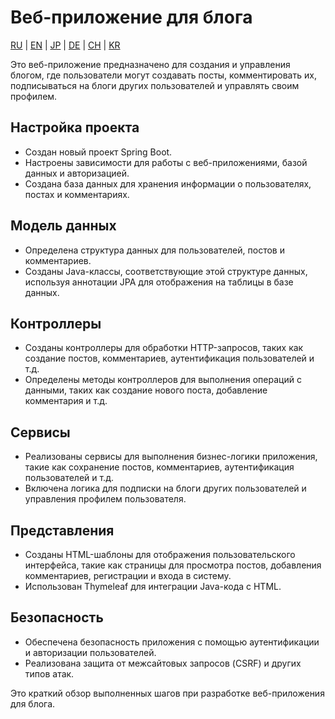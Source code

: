 # Веб-приложение для блога

[RU](README.md) | [EN](docs/README_EN.MD) | [JP](docs/README_JP.MD) | [DE](docs/README_DE.MD) | [CH](docs/README_CH.MD) | [KR](docs/README_KR.MD)

Это веб-приложение предназначено для создания и управления блогом, где пользователи могут создавать посты, комментировать их, подписываться на блоги других пользователей и управлять своим профилем.

## Настройка проекта

- Создан новый проект Spring Boot.
- Настроены зависимости для работы с веб-приложениями, базой данных и авторизацией.
- Создана база данных для хранения информации о пользователях, постах и комментариях.

## Модель данных

- Определена структура данных для пользователей, постов и комментариев.
- Созданы Java-классы, соответствующие этой структуре данных, используя аннотации JPA для отображения на таблицы в базе данных.

## Контроллеры

- Созданы контроллеры для обработки HTTP-запросов, таких как создание постов, комментариев, аутентификация пользователей и т.д.
- Определены методы контроллеров для выполнения операций с данными, таких как создание нового поста, добавление комментария и т.д.

## Сервисы

- Реализованы сервисы для выполнения бизнес-логики приложения, такие как сохранение постов, комментариев, аутентификация пользователей и т.д.
- Включена логика для подписки на блоги других пользователей и управления профилем пользователя.

## Представления

- Созданы HTML-шаблоны для отображения пользовательского интерфейса, такие как страницы для просмотра постов, добавления комментариев, регистрации и входа в систему.
- Использован Thymeleaf для интеграции Java-кода с HTML.

## Безопасность

- Обеспечена безопасность приложения с помощью аутентификации и авторизации пользователей.
- Реализована защита от межсайтовых запросов (CSRF) и других типов атак.

Это краткий обзор выполненных шагов при разработке веб-приложения для блога.

